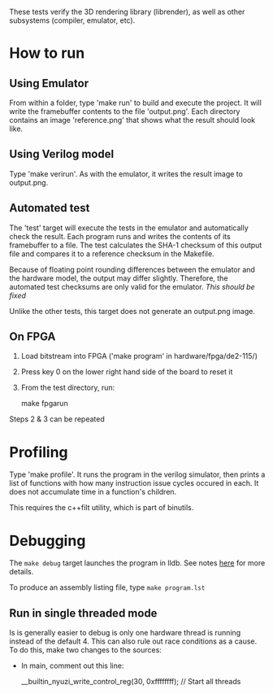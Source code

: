 These tests verify the 3D rendering library (librender), as well as other 
subsystems (compiler, emulator, etc). 

# How to run

## Using Emulator

From within a folder, type 'make run' to build and execute the project. It will
write the framebuffer contents to the file 'output.png'. Each directory
contains an image 'reference.png' that shows what the result should look like.

## Using Verilog model

Type 'make verirun'. As with the emulator, it writes the result image to
output.png.

## Automated test

The 'test' target will execute the tests in the emulator and automatically
check the result. Each program runs and writes the contents of its framebuffer
to a file. The test calculates the SHA-1 checksum of this output file and
compares it to a reference checksum in the Makefile.

Because of floating point rounding differences between the emulator and the
hardware model, the output may differ slightly. Therefore, the automated test
checksums are only valid for the emulator. *This should be fixed*

Unlike the other tests, this target does not generate an output.png image.

## On FPGA

1. Load bitstream into FPGA ('make program' in hardware/fpga/de2-115/)
2. Press key 0 on the lower right hand side of the board to reset it
3. From the test directory, run:

    make fpgarun
    
Steps 2 & 3 can be repeated

# Profiling

Type 'make profile'.  It runs the program in the verilog simulator, then 
prints a list of functions with how many instruction issue cycles occured in 
each. It does not accumulate time in a function's children.

This requires the c++filt utility, which is part of binutils.

# Debugging

The `make debug` target launches the program in lldb. See notes 
[here](https://github.com/jbush001/NyuziProcessor/blob/master/tools/emulator/README.md) 
for more details.

To produce an assembly listing file, type `make program.lst`

## Run in single threaded mode

Is is generally easier to debug is only one hardware thread is running 
instead of the default 4. This can also rule out race conditions as a 
cause. To do this, make two changes to the sources:
- In main, comment out this line:

    __builtin_nyuzi_write_control_reg(30, 0xffffffff);    // Start all threads

